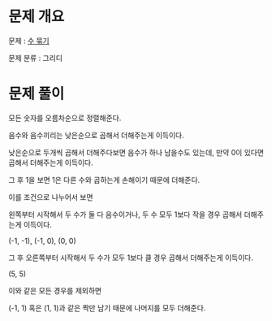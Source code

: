 # 문제 개요

문제 : [수 묶기](https://www.acmicpc.net/problem/1744)

문제 분류 : 그리디

# 문제 풀이

모든 숫자를 오름차순으로 정렬해준다.

음수와 음수끼리는 낮은순으로 곱해서 더해주는게 이득이다.

낮은순으로 두개씩 곱해서 더해주다보면 음수가 하나 남을수도 있는데, 만약 0이 있다면 곱해서 더해주는게 이득이다.

그 후 1을 보면 1은 다른 수와 곱하는게 손해이기 때문에 더해준다.

이를 조건으로 나누어서 보면

왼쪽부터 시작해서 두 수가 둘 다 음수이거나, 두 수 모두 1보다 작을 경우 곱해서 더해주는게 이득이다.

(-1, -1), (-1, 0), (0, 0)

그 후 오른쪽부터 시작해서 두 수가 모두 1보다 클 경우 곱해서 더해주는게 이득이다.

(5, 5)

이와 같은 모든 경우를 제외하면

(-1, 1) 혹은 (1, 1)과 같은 짝만 남기 때문에 나머지를 모두 더해준다.